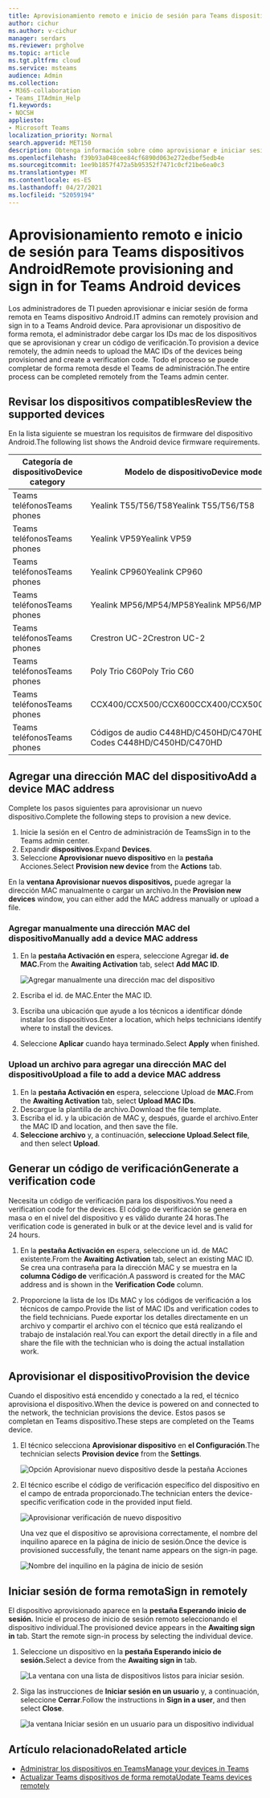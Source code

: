 ```yaml
---
title: Aprovisionamiento remoto e inicio de sesión para Teams dispositivos Android
author: cichur
ms.author: v-cichur
manager: serdars
ms.reviewer: prgholve
ms.topic: article
ms.tgt.pltfrm: cloud
ms.service: msteams
audience: Admin
ms.collection:
- M365-collaboration
- Teams_ITAdmin_Help
f1.keywords:
- NOCSH
appliesto:
- Microsoft Teams
localization_priority: Normal
search.appverid: MET150
description: Obtenga información sobre cómo aprovisionar e iniciar sesión de forma remota Teams dispositivos Android
ms.openlocfilehash: f39b93a048cee84cf6890d063e272edbef5edb4e
ms.sourcegitcommit: 1ee9b1857f472a5b95352f7471c0cf21be6ea0c3
ms.translationtype: MT
ms.contentlocale: es-ES
ms.lasthandoff: 04/27/2021
ms.locfileid: "52059194"
---
```

# <a name="remote-provisioning-and-sign-in-for-teams-android-devices"></a><span data-ttu-id="e8ce8-103">Aprovisionamiento remoto e inicio de sesión para Teams dispositivos Android</span><span class="sxs-lookup"><span data-stu-id="e8ce8-103">Remote provisioning and sign in for Teams Android devices</span></span>

<span data-ttu-id="e8ce8-104">Los administradores de TI pueden aprovisionar e iniciar sesión de forma remota en Teams dispositivo Android.</span><span class="sxs-lookup"><span data-stu-id="e8ce8-104">IT admins can remotely provision and sign in to a Teams Android device.</span></span> <span data-ttu-id="e8ce8-105">Para aprovisionar un dispositivo de forma remota, el administrador debe cargar los IDs mac de los dispositivos que se aprovisionan y crear un código de verificación.</span><span class="sxs-lookup"><span data-stu-id="e8ce8-105">To provision a device remotely, the admin needs to upload the MAC IDs of the devices being provisioned and create a verification code.</span></span> <span data-ttu-id="e8ce8-106">Todo el proceso se puede completar de forma remota desde el Teams de administración.</span><span class="sxs-lookup"><span data-stu-id="e8ce8-106">The entire process can be completed remotely from the Teams admin center.</span></span>

## <a name="review-the-supported-devices"></a><span data-ttu-id="e8ce8-107">Revisar los dispositivos compatibles</span><span class="sxs-lookup"><span data-stu-id="e8ce8-107">Review the supported devices</span></span>

<span data-ttu-id="e8ce8-108">En la lista siguiente se muestran los requisitos de firmware del dispositivo Android.</span><span class="sxs-lookup"><span data-stu-id="e8ce8-108">The following list shows the Android device firmware requirements.</span></span>

|<span data-ttu-id="e8ce8-109">Categoría de dispositivo</span><span class="sxs-lookup"><span data-stu-id="e8ce8-109">Device category</span></span>|<span data-ttu-id="e8ce8-110">Modelo de dispositivo</span><span class="sxs-lookup"><span data-stu-id="e8ce8-110">Device model</span></span>|<span data-ttu-id="e8ce8-111">Versión de firmware</span><span class="sxs-lookup"><span data-stu-id="e8ce8-111">Firmware version</span></span>|
|-|-|-|
|<span data-ttu-id="e8ce8-112">Teams teléfonos</span><span class="sxs-lookup"><span data-stu-id="e8ce8-112">Teams phones</span></span>|<span data-ttu-id="e8ce8-113">Yealink T55/T56/T58</span><span class="sxs-lookup"><span data-stu-id="e8ce8-113">Yealink T55/T56/T58</span></span>|<span data-ttu-id="e8ce8-114">58.15.0.124</span><span class="sxs-lookup"><span data-stu-id="e8ce8-114">58.15.0.124</span></span>|
|<span data-ttu-id="e8ce8-115">Teams teléfonos</span><span class="sxs-lookup"><span data-stu-id="e8ce8-115">Teams phones</span></span>|<span data-ttu-id="e8ce8-116">Yealink VP59</span><span class="sxs-lookup"><span data-stu-id="e8ce8-116">Yealink VP59</span></span>|<span data-ttu-id="e8ce8-117">91.15.0.58</span><span class="sxs-lookup"><span data-stu-id="e8ce8-117">91.15.0.58</span></span>|
|<span data-ttu-id="e8ce8-118">Teams teléfonos</span><span class="sxs-lookup"><span data-stu-id="e8ce8-118">Teams phones</span></span>|<span data-ttu-id="e8ce8-119">Yealink CP960</span><span class="sxs-lookup"><span data-stu-id="e8ce8-119">Yealink CP960</span></span>|<span data-ttu-id="e8ce8-120">73.15.0.117</span><span class="sxs-lookup"><span data-stu-id="e8ce8-120">73.15.0.117</span></span>|
|<span data-ttu-id="e8ce8-121">Teams teléfonos</span><span class="sxs-lookup"><span data-stu-id="e8ce8-121">Teams phones</span></span>|<span data-ttu-id="e8ce8-122">Yealink MP56/MP54/MP58</span><span class="sxs-lookup"><span data-stu-id="e8ce8-122">Yealink MP56/MP54/MP58</span></span>|<span data-ttu-id="e8ce8-123">122.15.0.36</span><span class="sxs-lookup"><span data-stu-id="e8ce8-123">122.15.0.36</span></span>|
|<span data-ttu-id="e8ce8-124">Teams teléfonos</span><span class="sxs-lookup"><span data-stu-id="e8ce8-124">Teams phones</span></span>|<span data-ttu-id="e8ce8-125">Crestron UC-2</span><span class="sxs-lookup"><span data-stu-id="e8ce8-125">Crestron UC-2</span></span>|<span data-ttu-id="e8ce8-126">1.0.3.52</span><span class="sxs-lookup"><span data-stu-id="e8ce8-126">1.0.3.52</span></span>|
|<span data-ttu-id="e8ce8-127">Teams teléfonos</span><span class="sxs-lookup"><span data-stu-id="e8ce8-127">Teams phones</span></span>|  <span data-ttu-id="e8ce8-128">Poly Trio C60</span><span class="sxs-lookup"><span data-stu-id="e8ce8-128">Poly Trio C60</span></span>|  <span data-ttu-id="e8ce8-129">7.0.2.1071</span><span class="sxs-lookup"><span data-stu-id="e8ce8-129">7.0.2.1071</span></span>|
|<span data-ttu-id="e8ce8-130">Teams teléfonos</span><span class="sxs-lookup"><span data-stu-id="e8ce8-130">Teams phones</span></span>|  <span data-ttu-id="e8ce8-131">CCX400/CCX500/CCX600</span><span class="sxs-lookup"><span data-stu-id="e8ce8-131">CCX400/CCX500/CCX600</span></span>    |<span data-ttu-id="e8ce8-132">7.0.2.1072</span><span class="sxs-lookup"><span data-stu-id="e8ce8-132">7.0.2.1072</span></span>|
|<span data-ttu-id="e8ce8-133">Teams teléfonos</span><span class="sxs-lookup"><span data-stu-id="e8ce8-133">Teams phones</span></span>|  <span data-ttu-id="e8ce8-134">Códigos de audio C448HD/C450HD/C470HD</span><span class="sxs-lookup"><span data-stu-id="e8ce8-134">Audio Codes C448HD/C450HD/C470HD</span></span>|   <span data-ttu-id="e8ce8-135">1.10.120</span><span class="sxs-lookup"><span data-stu-id="e8ce8-135">1.10.120</span></span>|

## <a name="add-a-device-mac-address"></a><span data-ttu-id="e8ce8-136">Agregar una dirección MAC del dispositivo</span><span class="sxs-lookup"><span data-stu-id="e8ce8-136">Add a device MAC address</span></span>

<span data-ttu-id="e8ce8-137">Complete los pasos siguientes para aprovisionar un nuevo dispositivo.</span><span class="sxs-lookup"><span data-stu-id="e8ce8-137">Complete the following steps to provision a new device.</span></span>

1. <span data-ttu-id="e8ce8-138">Inicie la sesión en el Centro de administración de Teams</span><span class="sxs-lookup"><span data-stu-id="e8ce8-138">Sign in to the Teams admin center.</span></span>
2. <span data-ttu-id="e8ce8-139">Expandir **dispositivos**.</span><span class="sxs-lookup"><span data-stu-id="e8ce8-139">Expand **Devices**.</span></span>
3. <span data-ttu-id="e8ce8-140">Seleccione **Aprovisionar nuevo dispositivo** en la **pestaña** Acciones.</span><span class="sxs-lookup"><span data-stu-id="e8ce8-140">Select **Provision new device** from the **Actions** tab.</span></span>

<span data-ttu-id="e8ce8-141">En la **ventana Aprovisionar nuevos dispositivos,** puede agregar la dirección MAC manualmente o cargar un archivo.</span><span class="sxs-lookup"><span data-stu-id="e8ce8-141">In the **Provision new devices** window, you can either add the MAC address manually or upload a file.</span></span>

### <a name="manually-add-a-device-mac-address"></a><span data-ttu-id="e8ce8-142">Agregar manualmente una dirección MAC del dispositivo</span><span class="sxs-lookup"><span data-stu-id="e8ce8-142">Manually add a device MAC address</span></span>

1. <span data-ttu-id="e8ce8-143">En la **pestaña Activación en** espera, seleccione Agregar **id. de MAC.**</span><span class="sxs-lookup"><span data-stu-id="e8ce8-143">From the **Awaiting Activation** tab, select **Add MAC ID**.</span></span>

   ![Agregar manualmente una dirección mac del dispositivo](../media/remote-provision-6.png)

1. <span data-ttu-id="e8ce8-145">Escriba el id. de MAC.</span><span class="sxs-lookup"><span data-stu-id="e8ce8-145">Enter the MAC ID.</span></span>
1. <span data-ttu-id="e8ce8-146">Escriba una ubicación que ayude a los técnicos a identificar dónde instalar los dispositivos.</span><span class="sxs-lookup"><span data-stu-id="e8ce8-146">Enter a location, which helps technicians identify where to install the devices.</span></span>
1. <span data-ttu-id="e8ce8-147">Seleccione **Aplicar** cuando haya terminado.</span><span class="sxs-lookup"><span data-stu-id="e8ce8-147">Select **Apply** when finished.</span></span>

### <a name="upload-a-file-to-add-a-device-mac-address"></a><span data-ttu-id="e8ce8-148">Upload un archivo para agregar una dirección MAC del dispositivo</span><span class="sxs-lookup"><span data-stu-id="e8ce8-148">Upload a file to add a device MAC address</span></span>

1. <span data-ttu-id="e8ce8-149">En la **pestaña Activación en** espera, seleccione Upload de **MAC.**</span><span class="sxs-lookup"><span data-stu-id="e8ce8-149">From the **Awaiting Activation** tab, select **Upload MAC IDs**.</span></span>
2. <span data-ttu-id="e8ce8-150">Descargue la plantilla de archivo.</span><span class="sxs-lookup"><span data-stu-id="e8ce8-150">Download the file template.</span></span>
3. <span data-ttu-id="e8ce8-151">Escriba el id. y la ubicación de MAC y, después, guarde el archivo.</span><span class="sxs-lookup"><span data-stu-id="e8ce8-151">Enter the MAC ID and location, and then save the file.</span></span>
4. <span data-ttu-id="e8ce8-152">**Seleccione archivo** y, a continuación, **seleccione Upload**.</span><span class="sxs-lookup"><span data-stu-id="e8ce8-152">**Select file**, and then select **Upload**.</span></span>

## <a name="generate-a-verification-code"></a><span data-ttu-id="e8ce8-153">Generar un código de verificación</span><span class="sxs-lookup"><span data-stu-id="e8ce8-153">Generate a verification code</span></span>

<span data-ttu-id="e8ce8-154">Necesita un código de verificación para los dispositivos.</span><span class="sxs-lookup"><span data-stu-id="e8ce8-154">You need a verification code for the devices.</span></span> <span data-ttu-id="e8ce8-155">El código de verificación se genera en masa o en el nivel del dispositivo y es válido durante 24 horas.</span><span class="sxs-lookup"><span data-stu-id="e8ce8-155">The verification code is generated in bulk or at the device level and is valid for 24 hours.</span></span>

1. <span data-ttu-id="e8ce8-156">En la **pestaña Activación en** espera, seleccione un id. de MAC existente.</span><span class="sxs-lookup"><span data-stu-id="e8ce8-156">From the **Awaiting Activation** tab, select an existing MAC ID.</span></span>
   <span data-ttu-id="e8ce8-157">Se crea una contraseña para la dirección MAC y se muestra en la **columna Código de** verificación.</span><span class="sxs-lookup"><span data-stu-id="e8ce8-157">A password is created for the MAC address and is shown in the **Verification Code** column.</span></span>

2. <span data-ttu-id="e8ce8-158">Proporcione la lista de los IDs MAC y los códigos de verificación a los técnicos de campo.</span><span class="sxs-lookup"><span data-stu-id="e8ce8-158">Provide the list of MAC IDs and verification codes to the field technicians.</span></span> <span data-ttu-id="e8ce8-159">Puede exportar los detalles directamente en un archivo y compartir el archivo con el técnico que está realizando el trabajo de instalación real.</span><span class="sxs-lookup"><span data-stu-id="e8ce8-159">You can export the detail directly in a file and share the file with the technician who is doing the actual installation work.</span></span>

## <a name="provision-the-device"></a><span data-ttu-id="e8ce8-160">Aprovisionar el dispositivo</span><span class="sxs-lookup"><span data-stu-id="e8ce8-160">Provision the device</span></span>

<span data-ttu-id="e8ce8-161">Cuando el dispositivo está encendido y conectado a la red, el técnico aprovisiona el dispositivo.</span><span class="sxs-lookup"><span data-stu-id="e8ce8-161">When the device is powered on and connected to the network, the technician provisions the device.</span></span> <span data-ttu-id="e8ce8-162">Estos pasos se completan en Teams dispositivo.</span><span class="sxs-lookup"><span data-stu-id="e8ce8-162">These steps are completed on the Teams device.</span></span>

1. <span data-ttu-id="e8ce8-163">El técnico selecciona **Aprovisionar dispositivo** en **el Configuración**.</span><span class="sxs-lookup"><span data-stu-id="e8ce8-163">The technician selects **Provision device** from the **Settings**.</span></span>  

   ![Opción Aprovisionar nuevo dispositivo desde la pestaña Acciones](../media/provision-device1.png)
  
2. <span data-ttu-id="e8ce8-165">El técnico escribe el código de verificación específico del dispositivo en el campo de entrada proporcionado.</span><span class="sxs-lookup"><span data-stu-id="e8ce8-165">The technician enters the device-specific verification code in the provided input field.</span></span>

   ![Aprovisionar verificación de nuevo dispositivo](../media/provision-device-verification1.png)

   <span data-ttu-id="e8ce8-167">Una vez que el dispositivo se aprovisiona correctamente, el nombre del inquilino aparece en la página de inicio de sesión.</span><span class="sxs-lookup"><span data-stu-id="e8ce8-167">Once the device is provisioned successfully, the tenant name appears on the sign-in page.</span></span>

   ![Nombre del inquilino en la página de inicio de sesión](../media/provision-code.png)

## <a name="sign-in-remotely"></a><span data-ttu-id="e8ce8-169">Iniciar sesión de forma remota</span><span class="sxs-lookup"><span data-stu-id="e8ce8-169">Sign in remotely</span></span>

<span data-ttu-id="e8ce8-170">El dispositivo aprovisionado aparece en la **pestaña Esperando inicio de sesión.** Inicie el proceso de inicio de sesión remoto seleccionando el dispositivo individual.</span><span class="sxs-lookup"><span data-stu-id="e8ce8-170">The provisioned device appears in the **Awaiting sign in** tab. Start the remote sign-in process by selecting the individual device.</span></span>

1. <span data-ttu-id="e8ce8-171">Seleccione un dispositivo en la **pestaña Esperando inicio de sesión.**</span><span class="sxs-lookup"><span data-stu-id="e8ce8-171">Select a device from the **Awaiting sign in** tab.</span></span>

   ![La ventana con una lista de dispositivos listos para iniciar sesión.](../media/remote-device1.png)

2. <span data-ttu-id="e8ce8-173">Siga las instrucciones de **Iniciar sesión en un usuario** y, a continuación, seleccione **Cerrar**.</span><span class="sxs-lookup"><span data-stu-id="e8ce8-173">Follow the instructions in **Sign in a user**, and then select **Close**.</span></span>

   ![la ventana Iniciar sesión en un usuario para un dispositivo individual](../media/sign-in-user.png)

## <a name="related-article"></a><span data-ttu-id="e8ce8-175">Artículo relacionado</span><span class="sxs-lookup"><span data-stu-id="e8ce8-175">Related article</span></span>

- [<span data-ttu-id="e8ce8-176">Administrar los dispositivos en Teams</span><span class="sxs-lookup"><span data-stu-id="e8ce8-176">Manage your devices in Teams</span></span>](device-management.md)
- [<span data-ttu-id="e8ce8-177">Actualizar Teams dispositivos de forma remota</span><span class="sxs-lookup"><span data-stu-id="e8ce8-177">Update Teams devices remotely</span></span>](remote-update.md)
